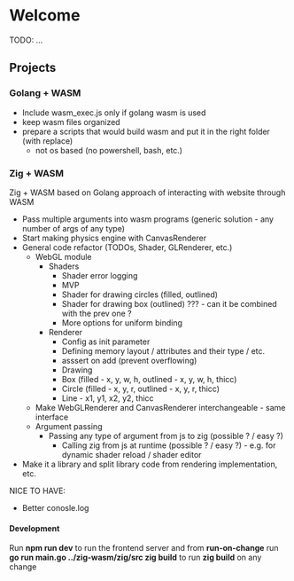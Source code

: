 # Welcome

TODO: ...

## Projects

### Golang + WASM

- Include wasm_exec.js only if golang wasm is used
- keep wasm files organized
- prepare a scripts that would build wasm and put it in the right folder (with replace)
  - not os based (no powershell, bash, etc.)

### Zig + WASM

Zig + WASM based on Golang approach of interacting with website through WASM

- Pass multiple arguments into wasm programs (generic solution - any number of args of any type)
- Start making physics engine with CanvasRenderer
- General code refactor (TODOs, Shader, GLRenderer, etc.)
  - WebGL module
    - Shaders
      - Shader error logging
      - MVP
      - Shader for drawing circles (filled, outlined)
      - Shader for drawing box (outlined) ??? - can it be combined with the prev one ?
      - More options for uniform binding
    - Renderer
      - Config as init parameter
      - Defining memory layout / attributes and their type / etc.
      - asssert on add (prevent overflowing)
      - Drawing
      - Box (filled - x, y, w, h, outlined - x, y, w, h, thicc)
      - Circle (filled - x, y, r, outlined - x, y, r, thicc)
      - Line - x1, y1, x2, y2, thicc
  - Make WebGLRenderer and CanvasRenderer interchangeable - same interface
  - Argument passing
    - Passing any type of argument from js to zig (possible ? / easy ?)
      - Calling zig from js at runtime (possible ? / easy ?) - e.g. for dynamic shader reload / shader editor
- Make it a library and split library code from rendering implementation, etc.

NICE TO HAVE:

- Better conosle.log

#### Development

Run **npm run dev** to run the frontend server and from **run-on-change** run **go run main.go ../zig-wasm/zig/src zig build** to run **zig build** on any change
